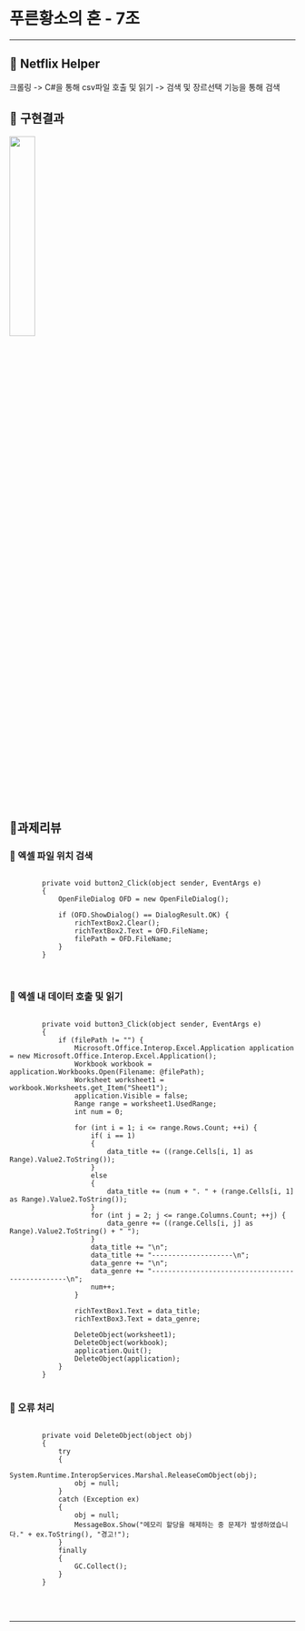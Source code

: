 # 푸른황소의 혼 - 7조
--------------------------------------------------
## :notebook_with_decorative_cover: Netflix Helper 
크롤링 -> C#을 통해 csv파일 호출 및 읽기 -> 검색 및 장르선택 기능을 통해 검색 

## :notebook_with_decorative_cover: 구현결과
<img src="https://user-images.githubusercontent.com/81347125/143462681-6395d376-9dca-4cc9-9802-2a87d7ab6b26.gif" width="30%">  



<br>

## :notebook_with_decorative_cover:과제리뷰
### :pushpin: 엑셀 파일 위치 검색

<pre>
<code>
        private void button2_Click(object sender, EventArgs e)
        {
            OpenFileDialog OFD = new OpenFileDialog();

            if (OFD.ShowDialog() == DialogResult.OK) {
                richTextBox2.Clear();
                richTextBox2.Text = OFD.FileName;
                filePath = OFD.FileName;
            }
        }

</code>
</pre>

### :pushpin: 엑셀 내 데이터 호출 및 읽기

<pre>
<code>
        private void button3_Click(object sender, EventArgs e)
        {
            if (filePath != "") {
                Microsoft.Office.Interop.Excel.Application application = new Microsoft.Office.Interop.Excel.Application();
                Workbook workbook = application.Workbooks.Open(Filename: @filePath);
                Worksheet worksheet1 = workbook.Worksheets.get_Item("Sheet1");
                application.Visible = false;
                Range range = worksheet1.UsedRange;
                int num = 0;
                
                for (int i = 1; i <= range.Rows.Count; ++i) {
                    if( i == 1)
                    {
                        data_title += ((range.Cells[i, 1] as Range).Value2.ToString());
                    }
                    else
                    {
                        data_title += (num + ". " + (range.Cells[i, 1] as Range).Value2.ToString());
                    }
                    for (int j = 2; j <= range.Columns.Count; ++j) {
                        data_genre += ((range.Cells[i, j] as Range).Value2.ToString() + " ");
                    } 
                    data_title += "\n";
                    data_title += "--------------------\n";
                    data_genre += "\n";
                    data_genre += "-------------------------------------------------\n";
                    num++;
                }

                richTextBox1.Text = data_title;
                richTextBox3.Text = data_genre;

                DeleteObject(worksheet1);
                DeleteObject(workbook);
                application.Quit();
                DeleteObject(application);
            }
        }
</code>
</pre>

### :pushpin: 오류 처리

<pre>
<code>
        private void DeleteObject(object obj)
        {
            try
            {
                System.Runtime.InteropServices.Marshal.ReleaseComObject(obj);
                obj = null;
            }
            catch (Exception ex)
            {
                obj = null;
                MessageBox.Show("메모리 할당을 해제하는 중 문제가 발생하였습니다." + ex.ToString(), "경고!");
            }
            finally
            {
                GC.Collect();
            }
        }
</code>
</pre>



<br>
<hr>

